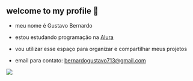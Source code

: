 ## welcome to my profile 🖤

- meu nome é Gustavo Bernardo

- estou estudando programação na [Alura](https://www.alura.com.br)

- vou utilizar esse espaço para organizar e compartilhar meus projetos

- email para contato: bernardogustavo713@gmail.com

 ![](https://media1.tenor.com/m/kT9o3D5JZEgAAAAC/kimetsu-no-yaiba-demon-slayer.gif)

